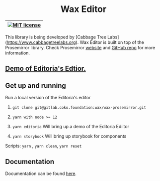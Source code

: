 <div width="100%" align="center">
  <h1>Wax Editor</h1>
</div>

| [![MIT license](https://img.shields.io/badge/license-MIT-e51879.svg)](https://gitlab.coko.foundation/wax/wax-prosemirror/raw/master/LICENSE) |
| :------------------------------------------------------------------------------------------------------------------------------------------: |


This library is being developed by [Cabbage Tree Labs] (https://www.cabbagetreelabs.org).
Wax Editor is built on top of the Prosemirror library. Check Prosemirror [website](https://prosemirror.net/) and [GitHub repo](https://github.com/ProseMirror) for more information.

## [Demo of Editoria's Edtior.](http://wax-demo.coko.foundation/)


## Get up and running

Run a local version of the Editoria's editor

1.  `git clone git@gitlab.coko.foundation:wax/wax-prosemirror.git`

2.  `yarn with node >= 12`

3.  `yarn editoria` Will bring up a demo of the Editoria Ediitor

4.  `yarn storybook` Will bring up storybook for components

Scripts: `yarn` , `yarn clean`, `yarn reset`

## Documentation

Documentation can be found [here](https://waxjs.net/docs/wax/).
